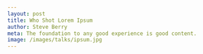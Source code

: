 ```yaml
---
layout: post
title: Who Shot Lorem Ipsum
author: Steve Berry
meta: The foundation to any good experience is good content.
image: /images/talks/ipsum.jpg
---
```

<div class="deck_container">
<script src="http://speakerdeck.com/embed/4ec48ae75a972b0054002fbc.js"></script>
</div>